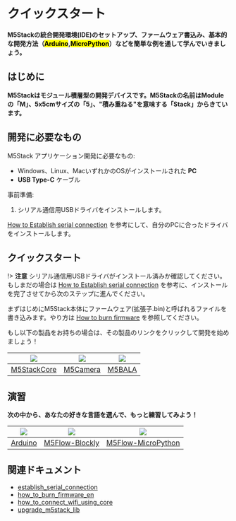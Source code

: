 # クイックスタート

**M5Stackの統合開発環境(IDE)のセットアップ、ファームウェア書込み、基本的な開発方法（<mark>Arduino</mark>,<mark>MicroPython</mark>）などを簡単な例を通して学んでいきましょう。**

## はじめに

**M5Stackはモジュール積層型の開発デバイスです。M5Stackの名前はModuleの「M」、5x5cmサイズの「5」、"積み重ねる"を意味する「Stack」からきています。**

## 開発に必要なもの

M5Stack アプリケーション開発に必要なもの:

* Windows、Linux、MacいずれかのOSがインストールされた **PC**
* **USB Type-C** ケーブル

事前準備:

1. シリアル通信用USBドライバをインストールします。
  
  [How to Establish serial connection](related_documents\establish_serial_connection) を参考にして、自分のPCに合ったドライバをインストールします。

## クイックスタート

!> **注意** シリアル通信用USBドライバがインストール済みか確認してください。もしまだの場合は [How to Establish serial connection](related_documents\establish_serial_connection) を参考に、インストールを完了させてから次のステップに進んでください。

まずはじめにM5Stack本体にファームウェア(拡張子.bin)と呼ばれるファイルを書き込みます。やり方は [How to burn firmware](related_documents\how_to_burn_firmware_en.md) を参照してください。

もし以下の製品をお持ちの場合は、その製品のリンクをクリックして開発を始めましょう！

<img src="assets/img/getting_started_pics/m5stack_core.png"> | <img src="assets/img/getting_started_pics/m5camera.jpg">  | <img src="assets/img/getting_started_pics/M5Bala.jpg">
---|---|---
[M5StackCore](quick_start/m5core/m5stack_core_quick_start) | [M5Camera](quick_start/m5camera/m5camera_quick_start) | [M5BALA](quick_start/bala/bala_quick_start)



## 演習

**次の中から、あなたの好きな言語を選んで、もっと練習してみよう！**

<img src="assets/img/getting_started_pics/programming_mode_arduino.png"> | <img src="assets/img/getting_started_pics/programming_mode_blockly.png">  | <img src="assets/img/getting_started_pics/programming_mode_micropython.png">
---|---|---
[Arduino](practice\practice_arduino) | [M5Flow-Blockly](practice\practice_blockly) | [M5Flow-MicroPython](practice\practice_micropython)

## 関連ドキュメント

  - [establish_serial_connection](related_documents/establish_serial_connection)
  - [how_to_burn_firmware_en](related_documents/how_to_burn_firmware_en)
  - [how_to_connect_wifi_using_core](related_documents/how_to_connect_wifi_using_core)
  - [upgrade_m5stack_lib](related_documents/upgrade_m5stack_lib)
